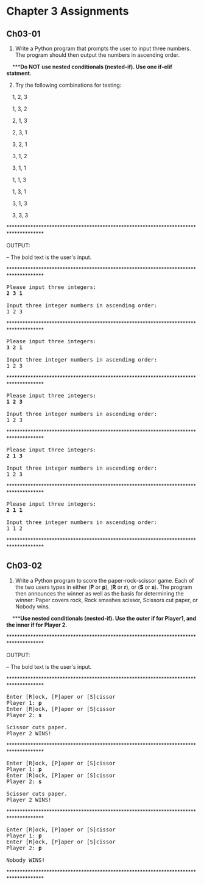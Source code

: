 # Chapter 3 Assignments

## Ch03-01
1. Write a Python program that prompts the user to input three numbers.  The program should then output the numbers in ascending order.

&nbsp;&nbsp;&nbsp;&nbsp;\***__Do NOT use nested conditionals (nested-if).  Use one if-elif statment.__

2. Try the following combinations for testing:

&nbsp;&nbsp;&nbsp;&nbsp;1, 2, 3

&nbsp;&nbsp;&nbsp;&nbsp;1, 3, 2

&nbsp;&nbsp;&nbsp;&nbsp;2, 1, 3

&nbsp;&nbsp;&nbsp;&nbsp;2, 3, 1

&nbsp;&nbsp;&nbsp;&nbsp;3, 2, 1

&nbsp;&nbsp;&nbsp;&nbsp;3, 1, 2

&nbsp;&nbsp;&nbsp;&nbsp;3, 1, 1

&nbsp;&nbsp;&nbsp;&nbsp;1, 1, 3

&nbsp;&nbsp;&nbsp;&nbsp;1, 3, 1

&nbsp;&nbsp;&nbsp;&nbsp;3, 1, 3

&nbsp;&nbsp;&nbsp;&nbsp;3, 3, 3

\*************************************************************************************

OUTPUT:

&ndash; The bold text is the user's input.

\*************************************************************************************
<pre>
Please input three integers: 
<b>2 3 1</b>

Input three integer numbers in ascending order:
1 2 3
</pre>
\*************************************************************************************
<pre>
Please input three integers: 
<b>3 2 1</b>

Input three integer numbers in ascending order:
1 2 3
</pre>
\*************************************************************************************
<pre>
Please input three integers: 
<b>1 2 3</b>

Input three integer numbers in ascending order:
1 2 3
</pre>
\*************************************************************************************
<pre>
Please input three integers: 
<b>2 1 3</b>

Input three integer numbers in ascending order:
1 2 3
</pre>
\*************************************************************************************
<pre>
Please input three integers: 
<b>2 1 1</b>

Input three integer numbers in ascending order:
1 1 2
</pre>
\*************************************************************************************

## Ch03-02
1. Write a Python program to score the paper-rock-scissor game.
Each of the two users types in either (**P** or **p**), (**R** or **r**), or (**S** or **s**).
The program then announces the winner as well as the basis for determining the winner:
Paper covers rock,
Rock smashes scissor,
Scissors cut paper,
or Nobody wins.

&nbsp;&nbsp;&nbsp;&nbsp;\***__Use nested conditionals (nested-if).  Use the outer if for Player1, and the inner if for Player 2.__

\*************************************************************************************

OUTPUT:

&ndash; The bold text is the user's input.

\*************************************************************************************
<pre>
Enter [R]ock, [P]aper or [S]cissor
Player 1: <b>p</b>
Enter [R]ock, [P]aper or [S]cissor
Player 2: <b>s</b>

Scissor cuts paper.
Player 2 WINS!
</pre>
\*************************************************************************************
<pre>
Enter [R]ock, [P]aper or [S]cissor
Player 1: <b>p</b>
Enter [R]ock, [P]aper or [S]cissor
Player 2: <b>s</b>

Scissor cuts paper.
Player 2 WINS!
</pre>
\*************************************************************************************
<pre>
Enter [R]ock, [P]aper or [S]cissor
Player 1: <b>p</b>
Enter [R]ock, [P]aper or [S]cissor
Player 2: <b>p</b>

Nobody WINS!
</pre>
\*************************************************************************************

